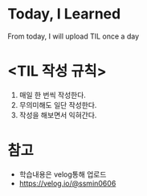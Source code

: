 # Today, I Learned
From today, I will upload TIL once a day


# <TIL 작성 규칙>

1. 매일 한 번씩 작성한다.
2. 무의미해도 일단 작성한다.
3. 작성을 해보면서 익혀간다.


# 참고

- 학습내용은 velog통해 업로드
- https://velog.io/@ssmin0606
